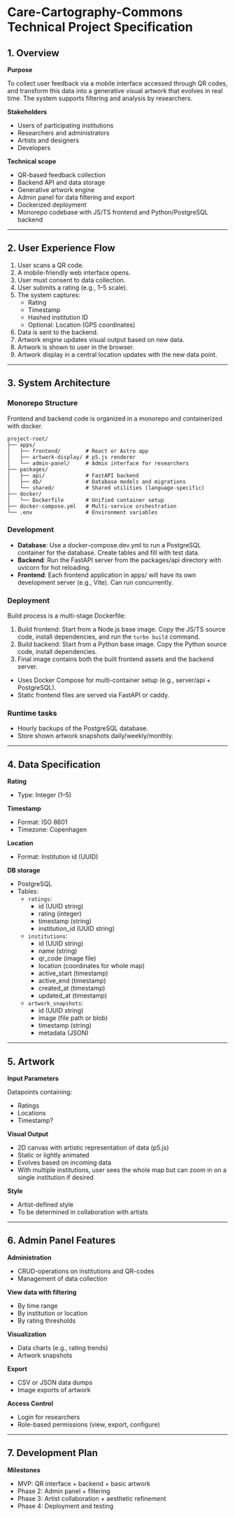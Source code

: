 # Care-Cartography-Commons Technical Project Specification

## 1. Overview

**Purpose** 

To collect user feedback via a mobile interface accessed through QR codes, and transform this data into a generative visual artwork that evolves in real time. The system supports filtering and analysis by researchers.

**Stakeholders**

- Users of participating institutions
- Researchers and administrators
- Artists and designers
- Developers

**Technical scope**

- QR-based feedback collection
- Backend API and data storage
- Generative artwork engine
- Admin panel for data filtering and export
- Dockerized deployment
- Monorepo codebase with JS/TS frontend and Python/PostgreSQL backend

---

## 2. User Experience Flow

1. User scans a QR code.
2. A mobile-friendly web interface opens.
3. User must consent to data collection.
4. User submits a rating (e.g., 1–5 scale).
5. The system captures:
    - Rating
    - Timestamp
    - Hashed institution ID
    - Optional: Location (GPS coordinates)
6. Data is sent to the backend.
7. Artwork engine updates visual output based on new data.
8. Artwork is shown to user in the browser.
9. Artwork display in a central location updates with the new data point.

---

## 3. System Architecture

### Monorepo Structure

Frontend and backend code is organized in a monorepo and containerized with docker.

```
project-root/
├── apps/
│   ├── frontend/        # React or Astro app
│   ├── artwork-display/ # p5.js renderer
│   └── admin-panel/     # Admin interface for researchers
├── packages/
│   ├── api/             # FastAPI backend
│   ├── db/              # Database models and migrations
│   └── shared/          # Shared utilities (language-specific)
├── docker/
│   └── Dockerfile       # Unified container setup
├── docker-compose.yml   # Multi-service orchestration
└── .env                 # Environment variables
```

### Development

- **Database**: Use a docker-compose.dev.yml to run a PostgreSQL container for the database. Create tables and fill with test data.
- **Backend**: Run the FastAPI server from the packages/api directory with uvicorn for hot reloading.
- **Frontend**: Each frontend application in apps/ will have its own development server (e.g., Vite). Can run concurrently.

### Deployment

Build process is a multi-stage Dockerfile:

1. Build frontend: Start from a Node.js base image. Copy the JS/TS source code, install dependencies, and run the `turbo build` command.
2. Build backend: Start from a Python base image. Copy the Python source code, install dependencies.
3. Final image contains both the built frontend assets and the backend server.
  - Uses Docker Compose for multi-container setup (e.g., server/api + PostgreSQL).
  - Static frontend files are served via FastAPI or caddy.

### Runtime tasks

- Hourly backups of the PostgreSQL database.
- Store shown artwork snapshots daily/weekly/monthly.

---

## 4. Data Specification

**Rating**

- Type: Integer (1–5)

**Timestamp**

- Format: ISO 8601
- Timezone: Copenhagen

**Location**

- Format: Institution id (UUID)

**DB storage**

- PostgreSQL
- Tables:
  - `ratings`:
    - id (UUID string)
    - rating (integer)
    - timestamp (string)
    - institution_id (UUID string)
  - `institutions`:
    - id (UUID string)
    - name (string)
    - qr_code (image file)
    - location (coordinates for whole map)
    - active_start (timestamp)
    - active_end (timestamp)
    - created_at (timestamp)
    - updated_at (timestamp)
  - `artwork_snapshots`:
    - id (UUID string)
    - image (file path or blob)
    - timestamp (string)
    - metadata (JSON)

---

## 5. Artwork

**Input Parameters**

Datapoints containing:

- Ratings
- Locations
- Timestamp?

**Visual Output**

- 2D canvas with artistic representation of data (p5.js)
- Static or lightly animated
- Evolves based on incoming data
- With multiple institutions, user sees the whole map but can zoom in on a single institution if desired

**Style**

- Artist-defined style
- To be determined in collaboration with artists

---

## 6. Admin Panel Features

**Administration**

- CRUD-operations on institutions and QR-codes
- Management of data collection

**View data with filtering**

- By time range
- By institution or location
- By rating thresholds

**Visualization**

- Data charts (e.g., rating trends)
- Artwork snapshots

**Export**

- CSV or JSON data dumps
- Image exports of artwork

**Access Control**

- Login for researchers
- Role-based permissions (view, export, configure)

---

## 7. Development Plan

**Milestones**

- MVP: QR interface + backend + basic artwork
- Phase 2: Admin panel + filtering
- Phase 3: Artist collaboration + aesthetic refinement
- Phase 4: Deployment and testing
